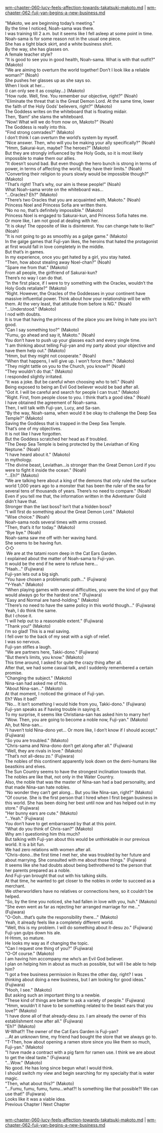[wm-chapter-060-lucy-feels-affection-towards-takatsuki-makoto.md](./wm-chapter-060-lucy-feels-affection-towards-takatsuki-makoto.md) | [wm-chapter-062-fuji-yan-begins-a-new-business.md](./wm-chapter-062-fuji-yan-begins-a-new-business.md) <br/>
<br/>
"Makoto, we are beginning today’s meeting." <br/>
By the time I noticed, Noah-sama was there.<br/>
I was training till 2 a.m. but it seems like I fell asleep at some point in time. <br/>
Noah-sama is for some reason not in the usual one piece.<br/>
She has a tight black skirt, and a white business shirt.<br/>
By the way, she has glasses on.<br/>
A female teacher style?<br/>
"It is good to see you in good health, Noah-sama. What is with that outfit?" (Makoto)<br/>
"We are aiming to overturn the world together! Don’t I look like a reliable woman?" (Noah)<br/>
She pushes her glasses up as she says so.<br/>
When I look at her…<br/>
(I can only see it as cosplay…) (Makoto)<br/>
"How rude. Well, fine. You remember our objective, right?" (Noah)<br/>
"Eliminate the threat that is the Great Demon Lord. At the same time, lower the faith of the Holy Gods’ believers, right?" (Makoto)<br/>
The Goddess writes on the whiteboard that is floating midair.<br/>
Then, ‘Bam!’ she slams the whiteboard.<br/>
"Now! What will we do from now on, Makoto?" (Noah)<br/>
The Goddess is really into this.<br/>
"Find strong comrades?" (Makoto)<br/>
I don’t think I can overturn the world’s system by myself.<br/>
"Nice answer. Then, who will you be making your ally specifically?" (Noah)<br/>
"Hmm, Sakurai-kun, maybe? The heroes?" (Makoto)<br/>
But they are strongly influenced by the Holy Gods, so it is most likely impossible to make them our allies.<br/>
"It doesn’t sound bad. But even though the hero bunch is strong in terms of power, in terms of affecting the world, they have their limits." (Noah)<br/>
"Converting their religion to yours slowly would be impossible though?" (Makoto)<br/>
"That’s right! That’s why, our aim is these people!" (Noah)<br/>
What Noah-sama wrote on the whiteboard was…<br/>
"…Oracles? Eh?" (Makoto)<br/>
"There’s two Oracles that you are acquainted with, Makoto." (Noah)<br/>
Princess Noel and Princess Sofia are written there.<br/>
"No no no, that’s definitely impossible." (Makoto)<br/>
Princess Noel is engaged to Sakurai-kun, and Princess Sofia hates me.<br/>
Or more like, I am not good at dealing with her.<br/>
"It is okay! The opposite of like is disinterest. You can change hate to like!" (Noah)<br/>
"It is not going to go as smoothly as a galge game." (Makoto)<br/>
In the galge games that Fuji-yan likes, the heroins that hated the protagonist at first would fall in love completely in the middle. <br/>
But that’s in games.<br/>
In my experience, once you get hated by a girl, you stay hated.<br/>
"Then, how about stealing away Noel-chan?" (Noah)<br/>
"Spare me from that." (Makoto)<br/>
From all people, the girlfriend of Sakurai-kun?<br/>
There’s no way I can do that.<br/>
"In the first place, if I were to try something with the Oracles, wouldn’t the Holy Gods retaliate?" (Makoto)<br/>
"Right. However, the Oracles of the Goddesses in your continent have massive influential power. Think about how your relationship will be with them. At the very least, that attitude from before is NG." (Noah)<br/>
"…Understood." (Makoto)<br/>
I nod with doubts.<br/>
It is true that having the princess of the place you are living in hate you isn’t good.<br/>
"Can I say something too?" (Makoto)<br/>
"Fumu, go ahead and say it, Makoto." (Noah)<br/>
You don’t have to push up your glasses each and every single time.<br/>
"I am thinking about telling Fuji-yan and my party about your objective and have them help out." (Makoto)<br/>
"Hmm, but they might not cooperate." (Noah)<br/>
"When that happens, I will give up. I won’t force them." (Makoto)<br/>
"They might tattle on you to the Church, you know?" (Noah)<br/>
"They wouldn’t do that." (Makoto)<br/>
I responded slightly irritated.<br/>
"It was a joke. But be careful when choosing who to tell." (Noah)<br/>
Being exposed to being an Evil God believer would be bad after all.<br/>
"Got it. I will be careful and search for people I can trust." (Makoto)<br/>
"Right. First, from people close to you. I think that’s a good idea." (Noah)<br/>
I have obtained the agreement of Noah-sama.<br/>
Then, I will talk with Fuji-yan, Lucy, and Sa-san.<br/>
"By the way, Noah-sama, when would it be okay to challenge the Deep Sea Temple?" (Makoto)<br/>
Saving the Goddess that is trapped in the Deep Sea Temple.<br/>
That’s one of my objectives.<br/>
It is not like I have forgotten.<br/>
But the Goddess scratched her head as if troubled.<br/>
"The Deep Sea Temple is being protected by the Leviathan of King Neptune." (Noah)<br/>
"I have heard about it." (Makoto)<br/>
In mythology.<br/>
"The divine beast, Leviathan…is stronger than the Great Demon Lord if you were to fight it inside the ocean." (Noah)<br/>
"…Eh?" (Makoto)<br/>
"We are talking here about a king of the demons that only ruled the surface world 1,000 years ago to a monster that has been the ruler of the sea for several tens of thousands of years. There’s no need to compare." (Noah)<br/>
Even if you tell me that, the information written in the Adventurer Guild didn’t have that.<br/>
Stronger than the last boss? Isn’t that a hidden boss?<br/>
"I will first do something about the Great Demon Lord." (Makoto)<br/>
"Wise choice." (Noah)<br/>
Noah-sama nods several times with arms crossed.<br/>
"Then, that’s it for today." (Makoto)<br/>
"Bye bye." (Noah)<br/>
Noah-sama saw me off with her waving hand.<br/>
She seems to be having fun.<br/>
◇◇<br/>
 We are at the tatami room deep in the Cat Ears Garden.<br/>
I explained about the matter of Noah-sama to Fuji-yan.<br/>
It would be the end if he were to refuse here…<br/>
"Haah…" (Fujiwara)<br/>
Fuji-yan lets out a big sigh.<br/>
"You have chosen a problematic path…" (Fujiwara)<br/>
"Y-Yeah." (Makoto)<br/>
"When playing games with several difficulties, you were the kind of guy that would always go for the hardest one." (Fujiwara)<br/>
"Easy and Normal are hand-holding." (Makoto)<br/>
"There’s no need to have the same policy in this world though…" (Fujiwara)<br/>
Yeah, I do think the same.<br/>
But I chose it.<br/>
"I will help out to a reasonable extent." (Fujiwara)<br/>
"Thank you!" (Makoto)<br/>
I’m so glad! This is a real saving.<br/>
I fell over to the back of my seat with a sigh of relief.<br/>
I was so nervous.<br/>
Fuji-yan stifles a laugh.<br/>
"We are partners here, Takki-dono." (Fujiwara)<br/>
"But there’s limits, you know." (Makoto)<br/>
This time around, I asked for quite the crazy thing after all.<br/>
After that, we had some casual talk, and I suddenly remembered a certain promise.<br/>
"Changing the subject." (Makoto)<br/>
Nina-san had asked me of this.<br/>
"About Nina-san…" (Makoto)<br/>
At that moment, I noticed the grimace of Fuji-yan.<br/>
Eh? Was it bad?<br/>
"No… It isn’t something I would hide from you, Takki-dono." (Fujiwara)<br/>
Fuji-yan speaks as if having trouble in saying it.<br/>
To my surprise, it seems like Christiana-san has asked him to marry her!<br/>
"Wow. Then, you are going to become a noble now, Fuji-yan." (Makoto)<br/>
Ah, but Nina-san…<br/>
"I haven’t told Nina-dono yet… Or more like, I don’t know if I should accept." (Fujiwara)<br/>
"So you are troubled." (Makoto)<br/>
"Chris-sama and Nina-dono don’t get along after all." (Fujiwara)<br/>
"Well, they are rivals in love." (Makoto)<br/>
"That’s not all-desu zo." (Fujiwara)<br/>
The nobles of this continent apparently look down on the demi-humans like beastkins and elves.<br/>
The Sun Country seems to have the strongest inclination towards that.<br/>
The nobles are like that, not only in the Water Country.<br/>
Also, the noble that was the master of Nina-san had a bad personality, and that made Nina-san hate nobles.<br/>
"No wonder they can’t get along… But you like Nina-san, right?" (Makoto)<br/>
"Of course. She is the first person that I hired when I first began business in this world. She has been doing her best until now and has helped out in my store." (Fujiwara)<br/>
"Her bunny ears are cute." (Makoto)<br/>
"…Yeah." (Fujiwara)<br/>
You don’t have to get embarrassed by that at this point.<br/>
"What do you think of Chris-san?" (Makoto)<br/>
Why am I questioning him this much? <br/>
But talking with Fuji-yan about this would be unthinkable in our previous world. It is a bit fun.<br/>
We had zero relations with women after all.<br/>
"Chris-dono…the first time I met her, she was troubled by her future and about marrying. She consulted with me about those things." (Fujiwara)<br/>
It seems like she had doubts about being bethrothered to the person that her parents prepared as a noble.<br/>
And Fuji-yan brought that out with his talking skills.<br/>
At that time, he wanted to get closer to the nobles in order to succeed as a merchant.<br/>
We otherworldlers have no relatives or connections here, so it couldn’t be helped.<br/>
"So, by the time you noticed, she had fallen in love with you, huh." (Makoto)<br/>
"She even went as far as rejecting her arranged marriage for me…" (Fujiwara)<br/>
"O-Ooh…that’s quite the responsibility there…" (Makoto)<br/>
Yeah, it already feels like a completely different world.<br/>
"Well, this is my problem. I will do something about it-desu zo." (Fujiwara)<br/>
Fuji-yan gulps down his ale.<br/>
H-Hmm, so mature.<br/>
He looks my way as if changing the topic.<br/>
"Can I request one thing of you?" (Fujiwara)<br/>
"O-Of course." (Makoto)<br/>
I am having him accompany me who’s an Evil God believer.<br/>
I plan on helping him in about as much as possible, but will I be able to help him?<br/>
"I got a free business permission in Rozes the other day, right? I was thinking about doing a new business, but I am looking for good ideas." (Fujiwara)<br/>
"Hooh, I see." (Makoto)<br/>
But asking such an important thing to a newbie.<br/>
"These kind of things are better to ask a variety of people." (Fujiwara)<br/>
"Hmm, wouldn’t it have to be something related to the beast ears that you love?" (Makoto)<br/>
"I have done all of that already-desu zo. I am already the owner of this establishment now after all." (Fujiwara)<br/>
"Eh?" (Makoto)<br/>
W-What?! The owner of the Cat Ears Garden is Fuji-yan?<br/>
…At an unknown time, my friend had bought the store that we always go to.<br/>
"T-Then, how about opening a ramen store since you like them so much, Fuji-yan." (Makoto)<br/>
"I have made a contract with a pig farm for ramen use. I think we are about to get the ideal taste." (Fujiwara)<br/>
"…Wow." (Makoto)<br/>
No good. He has long since begun what I would think.<br/>
I should switch my view and begin searching for my specialty that is water magic.<br/>
"Then, what about this?" (Makoto)<br/>
"…Fumu, fumu, fumu, fumu…what?! Is something like that possible?! We can use that!" (Fujiwara)<br/>
Looks like it was a viable idea.<br/>
Previous Chapter l Next Chapter<br/>
<br/> <br/>
[wm-chapter-060-lucy-feels-affection-towards-takatsuki-makoto.md](./wm-chapter-060-lucy-feels-affection-towards-takatsuki-makoto.md) | [wm-chapter-062-fuji-yan-begins-a-new-business.md](./wm-chapter-062-fuji-yan-begins-a-new-business.md) <br/>
